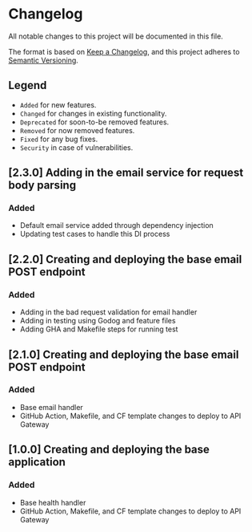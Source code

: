 # Changelog

All notable changes to this project will be documented in this file.

The format is based on [Keep a Changelog](https://keepachangelog.com/en/1.1.0/),
and this project adheres to [Semantic Versioning](https://semver.org/spec/v2.0.0.html).

## Legend

- `Added` for new features.
- `Changed` for changes in existing functionality.
- `Deprecated` for soon-to-be removed features.
- `Removed` for now removed features.
- `Fixed` for any bug fixes.
- `Security` in case of vulnerabilities.

## [2.3.0] Adding in the email service for request body parsing

### Added

- Default email service added through dependency injection
- Updating test cases to handle this DI process

## [2.2.0] Creating and deploying the base email POST endpoint

### Added

- Adding in the bad request validation for email handler
- Adding in testing using Godog and feature files
- Adding GHA and Makefile steps for running test

## [2.1.0] Creating and deploying the base email POST endpoint

### Added

- Base email handler
- GitHub Action, Makefile, and CF template changes to deploy to API Gateway

## [1.0.0] Creating and deploying the base application

### Added

- Base health handler
- GitHub Action, Makefile, and CF template changes to deploy to API Gateway
